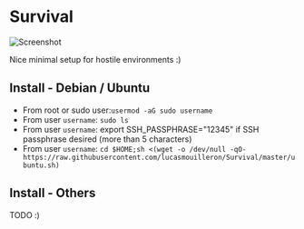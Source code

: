 Survival
========

![Screenshot](http://grabs.lucasmouilleron.com/Screen%20Shot%202018-03-03%20at%2010.24.13.png)

Nice minimal setup for hostile environments :)

Install - Debian / Ubuntu
-------------------------
- From root or sudo user:`usermod -aG sudo username`
- From user `username`: `sudo ls`
- From user `username`: export SSH_PASSPHRASE="12345" if SSH passphrase desired (more than 5 characters)
- From user `username`: `cd $HOME;sh <(wget -o /dev/null -qO- https://raw.githubusercontent.com/lucasmouilleron/Survival/master/ubuntu.sh)`

Install - Others
----------------
TODO :)